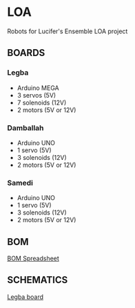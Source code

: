 # LOA
Robots for Lucifer's Ensemble LOA project

## BOARDS

### Legba 
- Arduino MEGA
- 3 servos (5V)
- 7 solenoids (12V)
- 2 motors (5V or 12V)

### Damballah
- Arduino UNO
- 1 servo (5V)
- 3 solenoids (12V)
- 2 motors (5V or 12V)

### Samedi
- Arduino UNO
- 1 servo (5V)
- 3 solenoids (12V)
- 2 motors (5V or 12V)

## BOM
[BOM Spreadsheet](https://docs.google.com/spreadsheets/d/1H9ps_YcNi2U3gRdNnN2o0KlRJA077tAUcP5HMw0Rx48/edit?usp=sharing)

## SCHEMATICS
[Legba board](../schematics/Legba_schematic_rev1.pdf)